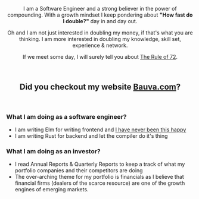 <p align="center">
  I am a Software Engineer and a strong believer in the power of compounding. With a growth mindset I keep pondering about <b>"How fast do I double?"</b> day in and day out.
</p>
<p align="center">
Oh and I am not just interested in doubling my money, if that's what you are thinking. I am more interested in doubling my knowledge, skill set, experience & network.
</p>
<p align="center">
If we meet some day, I will surely tell you about <a href="https://en.wikipedia.org/wiki/Rule_of_72">The Rule of 72</a>.
</p>
<br>
<h2 align="center">Did you checkout my website <a href="http://www.bauva.com">Bauva.com</a>?</h2>
<br>

### What I am doing as a software engineer?
 - I am writing Elm for writing frontend and [I have never been this happy](https://www.youtube.com/watch?v=kuOCx0QeQ5c)
 -  I am writing Rust for backend and let the compiler do it's thing

### What I am doing as an investor?
 - I read Annual Reports & Quarterly Reports to keep a track of what my portfolio companies and their competitors are doing
 - The over-arching theme for my portfolio is financials as I believe that financial firms (dealers of the scarce resource) are one of the growth engines of emerging markets.
